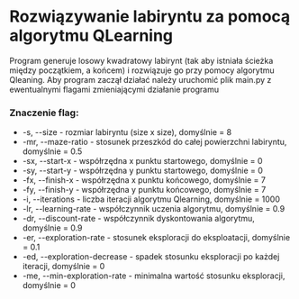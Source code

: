 # Rozwiązywanie labiryntu za pomocą algorytmu QLearning
Program generuje losowy kwadratowy labirynt (tak aby istniała ścieżka między początkiem, a końcem) i rozwiązuje go przy pomocy algorytmu Qleaning.
Aby program zaczął działać należy uruchomić plik main.py z ewentualnymi flagami zmieniającymi działanie programu
### Znaczenie flag:
- -s, --size - rozmiar labiryntu (size x size), domyślnie = 8
- -mr, --maze-ratio - stosunek przeszkód do całej powierzchni labiryntu, domyślnie = 0.5
- -sx, --start-x - współrzędna x punktu startowego, domyślnie = 0
- -sy, --start-y - współrzędna y punktu startowego, domyślnie = 0
- -fx, --finish-x - współrzędna x punktu końcowego, domyślnie = 7
- -fy, --finish-y - współrzędna y punktu końcowego, domyślnie = 7
- -i, --iterations - liczba iteracji algorytmu Qlearning, domyślnie = 1000
- -lr, --learning-rate - współczynnik uczenia algorytmu, domyślnie = 0.9
- -dr, --discount-rate - współczynnik dyskontowania algorytmu, domyślnie = 0.9
- -er, --exploration-rate - stosunek eksploracji do eksploatacji, domyślnie = 0.1
- -ed, --exploration-decrease - spadek stosunku eksploracji po każdej iteracji, domyślnie = 0
- -me, --min-exploration-rate - minimalna wartość stosunku eksploracji, domyślnie = 0
